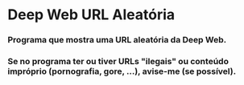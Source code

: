# Deep Web URL Aleatória
### Programa que mostra uma URL aleatória da Deep Web. <br/>
### Se no programa ter ou tiver URLs "ilegais" ou conteúdo impróprio (pornografia, gore, ...), avise-me (se possível).
